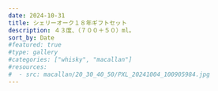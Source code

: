 ```yaml
---
date: 2024-10-31
title: シェリーオーク１８年ギフトセット
description: ４３度、（７００＋５０）ml。
sort_by: Date
#featured: true
#type: gallery
#categories: ["whisky", "macallan"]
#resources:
#  - src: macallan/20_30_40_50/PXL_20241004_100905984.jpg
---
```

